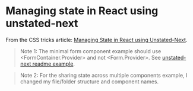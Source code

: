 # Managing state in React using unstated-next

From the CSS tricks article: [Managing State in React using Unstated-Next](https://css-tricks.com/managing-state-in-react-using-unstated-next/).

> Note 1: The minimal form component example should use <FormContainer.Provider> and not <Form.Provider>. See [unstated-next readme example](https://www.npmjs.com/package/unstated-next).

> Note 2: For the sharing state across multiple components example, I changed my file/folder structure and component  names.